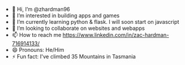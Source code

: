 - 👋 Hi, I’m @zhardman96
- 👀 I’m interested in building apps and games
- 🌱 I’m currently learning python & flask. I will soon start on javascript
- 💞️ I’m looking to collaborate on websites and webapps
- 📫 How to reach me https://www.linkedin.com/in/zac-hardman-716914133/
- 😄 Pronouns: He/Him
- ⚡ Fun fact: I've climbed 35 Mountains in Tasmania

<!---
zhardman96/zhardman96 is a ✨ special ✨ repository because its `README.md` (this file) appears on your GitHub profile.
You can click the Preview link to take a look at your changes.
--->
